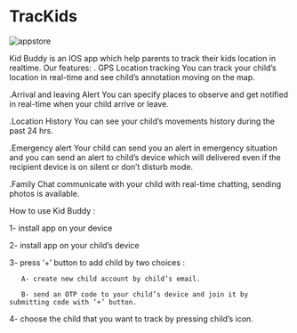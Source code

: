 # TracKids
![appstore](https://user-images.githubusercontent.com/47509504/205902251-0b600df3-cfc3-417c-a8cb-8bba38300647.png)

Kid Buddy is an IOS app which help parents to track their kids location in realtime.
Our features:
. GPS Location tracking 
You can track your child’s location in real-time and see child’s annotation moving on the map.

.Arrival and leaving Alert
You can specify places to observe and get notified in real-time when your child arrive or leave.

.Location History
You can see your child’s movements history during the past 24 hrs.

.Emergency alert
Your child can send you an alert in emergency situation and you can send an alert to child’s device which will delivered even if the recipient device is on silent or don’t disturb mode.

.Family Chat
communicate with your child with real-time chatting, sending photos is available.

How to use Kid Buddy : 

1- install app on your device

2- install app on your child’s device

3- press ‘+’ button to add  child by two choices : 

       A- create new child account by child’s email.
       
       B- send an OTP code to your child’s device and join it by submitting code with ‘+’ button.
       
4- choose the child that you want to track by pressing child’s icon.
